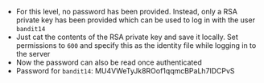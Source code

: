 - For this level, no password has been provided. Instead, only a RSA private key has been provided which can be used to log in with the user ```bandit14```
- Just cat the contents of the RSA private key and save it locally. Set permissions to ```600``` and specify this as the identity file while logging in to the server
- Now the password can also be read once authenticated
- Password for ```bandit14```: MU4VWeTyJk8ROof1qqmcBPaLh7lDCPvS